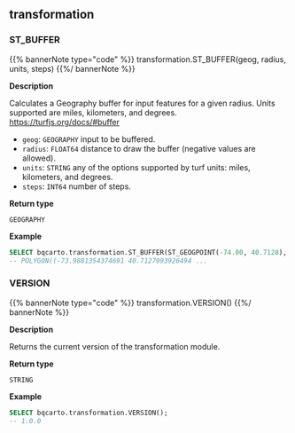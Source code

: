 ## transformation

<div class="badge core"></div>

### ST_BUFFER

{{% bannerNote type="code" %}}
transformation.ST_BUFFER(geog, radius, units, steps)
{{%/ bannerNote %}}

**Description**

Calculates a Geography buffer for input features for a given radius. Units supported are miles, kilometers, and degrees. https://turfjs.org/docs/#buffer

* `geog`: `GEOGRAPHY` input to be buffered.
* `radius`: `FLOAT64` distance to draw the buffer (negative values are allowed).
* `units`: `STRING` any of the options supported by turf units: miles, kilometers, and degrees.
* `steps`: `INT64` number of steps.

**Return type**

`GEOGRAPHY`

**Example**

``` sql
SELECT bqcarto.transformation.ST_BUFFER(ST_GEOGPOINT(-74.00, 40.7128), 1, 'kilometers', 10);
-- POLYGON((-73.9881354374691 40.7127993926494 ... 
```

### VERSION

{{% bannerNote type="code" %}}
transformation.VERSION()
{{%/ bannerNote %}}

**Description**

Returns the current version of the transformation module.

**Return type**

`STRING`

**Example**

```sql
SELECT bqcarto.transformation.VERSION();
-- 1.0.0
```
